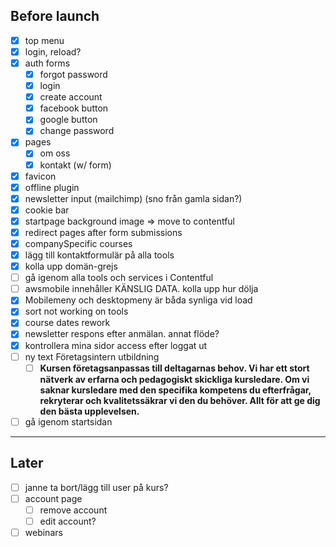 ## Before launch

- [x] top menu
- [x] login, reload?
- [x] auth forms
  - [x] forgot password
  - [x] login
  - [x] create account
  - [x] facebook button
  - [x] google button
  - [x] change password
- [x] pages
  - [x] om oss
  - [x] kontakt (w/ form)
- [x] favicon
- [x] offline plugin
- [x] newsletter input (mailchimp) (sno från gamla sidan?)
- [x] cookie bar
- [x] startpage background image => move to contentful
- [x] redirect pages after form submissions
- [x] companySpecific courses
- [x] lägg till kontaktformulär på alla tools
- [x] kolla upp domän-grejs
- [ ] gå igenom alla tools och services i Contentful
- [ ] awsmobile innehåller KÄNSLIG DATA. kolla upp hur dölja
- [x] Mobilemeny och desktopmeny är båda synliga vid load
- [x] sort not working on tools
- [x] course dates rework
- [x] newsletter respons efter anmälan. annat flöde?
- [x] kontrollera mina sidor access efter loggat ut
- [ ] ny text Företagsintern utbildning
  - [ ] **Kursen företagsanpassas till deltagarnas behov. Vi har ett stort nätverk av erfarna och pedagogiskt skickliga kursledare. Om vi saknar kursledare med den specifika kompetens du efterfrågar, rekryterar och kvalitetssäkrar vi den du behöver. Allt för att ge dig den bästa upplevelsen.**
- [ ] gå igenom startsidan

---

## Later

- [ ] janne ta bort/lägg till user på kurs?
- [ ] account page
  - [ ] remove account
  - [ ] edit account?
- [ ] webinars
